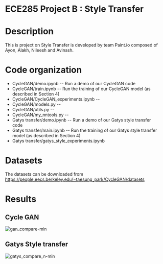 # ECE285 Project B : Style Transfer
Description
===========
This is project on Style Transfer is developed by team Paint.io composed of Ayon, Alakh, Nileesh and Avinash.

Code organization
=================
* CycleGAN/demo.ipynb -- Run a demo of our CycleGAN code  
* CycleGAN/train.ipynb --  Run the training of our CycleGAN model (as described in Section 4)  
* CycleGAN/CycleGAN_experiments.ipynb --  
* CycleGAN/models.py --  
* CycleGAN/utils.py --  
* CycleGAN/my_nntools.py --  
* Gatys transfer/demo.ipynb -- Run a demo of our Gatys style transfer code  
* Gatys transfer/main.ipynb --  Run the training of our Gatys style transfer model (as described in Section 4)  
* Gatys transfer/gatys_style_experiments.ipynb  

Datasets
========
The datasets can be downloaded from https://people.eecs.berkeley.edu/~taesung_park/CycleGAN/datasets

Results
========

## Cycle GAN

![gan_compare-min](https://user-images.githubusercontent.com/28579156/70397521-c60abc00-19c7-11ea-9577-830353f390cb.png)

## Gatys Style transfer

![gatys_compare_n-min](https://user-images.githubusercontent.com/28579156/70397524-d02cba80-19c7-11ea-8c6d-698556e8e84c.png)

